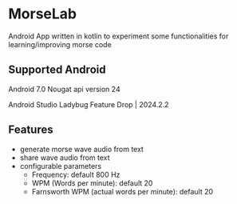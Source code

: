 # MorseLab
Android App written in kotlin to experiment some functionalities for learning/improving morse code

## Supported Android
Android 7.0 Nougat api version 24

Android Studio Ladybug Feature Drop | 2024.2.2

## Features
- generate morse wave audio from text
- share wave audio from text
- configurable parameters
  - Frequency: default 800 Hz
  - WPM (Words per minute): default 20
  - Farnsworth WPM (actual words per minute): default 20

  
